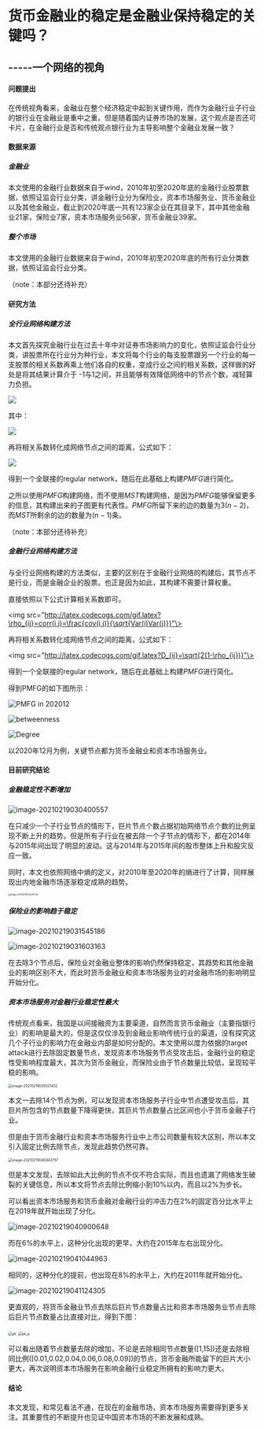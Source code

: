 # 货币金融业的稳定是金融业保持稳定的关键吗？

## -----一个网络的视角

#### **问题提出**

在传统视角看来，金融业在整个经济稳定中起到关键作用，而作为金融行业子行业的银行业在金融业是重中之重。但是随着国内证券市场的发展，这个观点是否还可卡片，在金融行业是否和传统观点银行业为主导影响整个金融业发展一致？

#### **数据来源**

##### **金融业**

本文使用的金融行业数据来自于wind，2010年初至2020年底的金融行业股票数据，依照证监会行业分类，讲金融行业分为保险业，资本市场服务业、货币金融业以及其他金融业，截止到2020年底一共有123家企业在其目录下，其中其他金融业21家，保险业7家，资本市场服务业56家，货币金融业39家。

##### **整个市场**

本文使用的金融行业数据来自于wind，2010年初至2020年底的所有行业分类数据，依照证监会行业分类。

（note：本部分还待补充）

#### **研究方法**

##### **全行业网络构建方法**

本文首先探究金融行业在过去十年中对证券市场影响力的变化，依照证监会行业分类，讲股票所在行业分为种行业，本文将每个行业的每支股票跟另一个行业的每一支股票的相关系数再乘上他们各自的权重，变成行业之间的相关系数，这样做的好处是将其结果计算介于 -1与1之间，并且能够有效降低网络中的节点个数，减轻算力负担。

<img src="http://latex.codecogs.com/gif.latex?\rho_{IJ}=\sum_{i=1}^{n}\sum_{j=1}^{m} w_iw_j\rho_{ij}"/>

其中：

<img src="http://latex.codecogs.com/gif.latex?\rho_{ij}=corr(i,j)=\frac{cov(i,j)}{\sqrt{Var(i)Var(j)}}"/>

再将相关系数转化成网络节点之间的距离，公式如下：

<img src="http://latex.codecogs.com/gif.latex?D_{ij}=\sqrt{2(1-\rho_{ij})}" />

得到一个全联接的regular network，随后在此基础上构建$PMFG$进行简化。

之所以使用$PMFG$构建网络，而不使用$MST$构建网络，是因为$PMFG$能够保留更多的信息，其构建出来的子图更有代表性。$PMFG$所留下来的边的数量为$3(n-2)$，而$MST$所剩余的边的数量为$(n-1)$条。

（note：本部分还待补充）

##### **金融行业网络构建方法**

与全行业网络构建的方法类似，主要的区别在于金融行业网络的构建后，其节点不是行业，而是金融企业的股票。也正是因为如此，其构建不需要计算权重。

直接依照以下公式计算相关系数即可。

<img src="http://latex.codecogs.com/gif.latex?\rho_{ij}=corr(i,j)=\frac{cov(i,j)}{\sqrt{Var(i)Var(j)}}"\>

再将相关系数转化成网络节点之间的距离，公式如下：

<img src="http://latex.codecogs.com/gif.latex?D_{ij}=\sqrt{2(1-\rho_{ij})}"\>

得到一个全联接的regular network，随后在此基础上构建$PMFG$进行简化。

得到PMFG的如下图所示：

![PMFG in 202012](https://i.loli.net/2021/02/18/BK9LOVtkTic2QPI.png)

![betweenness](https://i.loli.net/2021/02/19/MGIKOw5gmYsSjuR.png)

![Degree](https://i.loli.net/2021/02/19/ydUiXrptOjImEk5.png)

以2020年12月为例，关键节点都为货币金融业和资本市场服务业。

#### **目前研究结论**

##### **金融稳定性不断增加**

![image-20210219030400557](https://i.loli.net/2021/02/19/D6WCJNxaZiRYtMo.png)

在只减少一个子行业节点的情形下，巨片节点个数占据初始网络节点个数的比例呈现不断上升的趋势，但是所有子行业在被去除一个子节点的情形下，都在2014年与2015年间出现了明显的波动。这与2014年与2015年间的股市整体上升和股灾反应一致。

同时，本文也依照网络中熵的定义，对2010年至2020年的熵进行了计算，同样展现出内地金融市场逐渐稳定成熟的趋势。

<img src="https://i.loli.net/2021/02/19/6B4CSYLsqvxQw73.png" alt="image-20210219034245734" style="zoom:30%;" />

##### **保险业的影响趋于稳定**

![image-20210219031545186](https://i.loli.net/2021/02/19/jiWLGd9UpnKzotD.png)

![image-20210219031603163](https://i.loli.net/2021/02/19/w6G1B9LXpANqlVJ.png)

 在去除3个节点后，保险业对金融业整体的影响仍然保持稳定，其趋势和其他金融业的影响区别不大，而此时货币金融业和资本市场服务业的对金融市场的影响明显开始分化。

##### **资本市场服务对金融行业稳定性最大**

传统观点看来，我国是以间接融资为主要渠道，自然而言货币金融业（主要指银行业）的影响是最大的，但是这仅仅涉及到金融业影响传统行业的渠道，没有探究这几个子行业的影响力在金融业内部是如何分配的。本文使用以度为依据的target attack进行去除固定数量节点，发现资本市场服务节点受攻击后，金融行业的稳定性受影响程度最大，其次为货币金融业，而保险业由于节点数量比较低，呈现较平稳的影响。

<img src="https://i.loli.net/2021/02/19/P9pbZIyJsdYhoxM.png" alt="image-20210219035031432" style="zoom:50%;" />

本文一去除14个节点为例，可以发现资本市场服务子行业中节点遭受攻击后，其巨片所包含的节点数量下降得更快，其巨片节点数量占比区间也小于货币金融子行业。

但是由于货币金融行业和资本市场服务行业中上市公司数量有较大区别，所以本文引入固定比例去除节点，发现此趋势仍然可靠。

<img src="https://i.loli.net/2021/02/19/ezOLDhbcXpkqSRg.png" alt="image-20210219040443757" style="zoom:50%;" />

但是本文发现，去除如此大比例的节点不仅不符合实际，而且也遗漏了网络发生破裂的关键信息，所以本文将节点去除比例缩小到10%以内，而且以2%为步长。

可以看出资本市场服务和货币金融对金融行业的冲击力在2%的固定百分比水平上在2019年就开始出现了分化。

![image-20210219040900648](https://i.loli.net/2021/02/19/ZqNX75C1Grk6luy.png)

而在6%的水平上，这种分化出现的更早，大约在2015年左右出现分化。

![image-20210219041044963](https://i.loli.net/2021/02/19/2ZfxJP1EliFS53k.png)

相同的，这种分化的提前，也出现在8%的水平上，大约在2011年就开始分化。

![image-20210219041124305](https://i.loli.net/2021/02/19/DEnIekL4btJCrcy.png)

更直观的，将货币金融业节点去除后巨片节点数量占比和资本市场服务业节点去除后巨片节点数量占比直接对比，得到下图：

<img src="https://i.loli.net/2021/02/19/NF94HP2GtoOqSQ6.png" alt="pk" style="zoom:50%;" />

<img src="https://i.loli.net/2021/02/19/BZEO4mLqyeXaHCA.png" alt="pk_p" style="zoom:50%;" />

可以看出随着节点数量去除的增加，不论是去除相同节点数量([1,15])还是去除相同比例([0.01,0.02,0.04,0.06,0.08,0.09])的节点，货币金融所能留下的巨片大小更大，再次说明资本市场服务在影响金融行业稳定所拥有的影响力更大。

#### 结论

本文发现，和常见看法不通，在现在的金融市场，资本市场服务需要得到更多关注。其重要性的不断提升也见证中国资本市场的不断发展和成熟。

